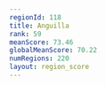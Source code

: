 ```yaml
---
regionId: 118
title: Anguilla
rank: 59
meanScore: 73.46
globalMeanScore: 70.22
numRegions: 220
layout: region_score
---
```

